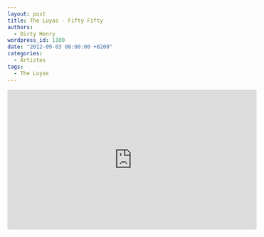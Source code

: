 ```yaml
---
layout: post
title: The Luyas - Fifty Fifty
authors:
  - Dirty Henry
wordpress_id: 1100
date: "2012-09-03 08:00:00 +0200"
categories:
  - Artistes
tags:
  - The Luyas
---
```


<iframe width="560" height="315" src="http://www.youtube.com/embed/6mZkbt7S4xM" frameborder="0" allowfullscreen></iframe>
